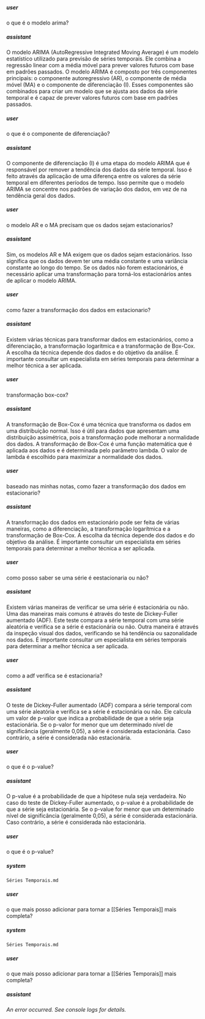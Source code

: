 ##### user
o que é o modelo arima?

##### assistant
O modelo ARIMA (AutoRegressive Integrated Moving Average) é um modelo estatístico utilizado para previsão de séries temporais. Ele combina a regressão linear com a média móvel para prever valores futuros com base em padrões passados. O modelo ARIMA é composto por três componentes principais: o componente autoregressivo (AR), o componente de média móvel (MA) e o componente de diferenciação (I). Esses componentes são combinados para criar um modelo que se ajusta aos dados da série temporal e é capaz de prever valores futuros com base em padrões passados.

##### user
o que é o componente de diferenciação?

##### assistant
O componente de diferenciação (I) é uma etapa do modelo ARIMA que é responsável por remover a tendência dos dados da série temporal. Isso é feito através da aplicação de uma diferença entre os valores da série temporal em diferentes períodos de tempo. Isso permite que o modelo ARIMA se concentre nos padrões de variação dos dados, em vez de na tendência geral dos dados.

##### user
o modelo AR e o MA precisam que os dados sejam estacionarios?

##### assistant
Sim, os modelos AR e MA exigem que os dados sejam estacionários. Isso significa que os dados devem ter uma média constante e uma variância constante ao longo do tempo. Se os dados não forem estacionários, é necessário aplicar uma transformação para torná-los estacionários antes de aplicar o modelo ARIMA.

##### user
como fazer a transformação dos dados em estacionario?

##### assistant
Existem várias técnicas para transformar dados em estacionários, como a diferenciação, a transformação logarítmica e a transformação de Box-Cox. A escolha da técnica depende dos dados e do objetivo da análise. É importante consultar um especialista em séries temporais para determinar a melhor técnica a ser aplicada.

##### user
transformação box-cox?

##### assistant
A transformação de Box-Cox é uma técnica que transforma os dados em uma distribuição normal. Isso é útil para dados que apresentam uma distribuição assimétrica, pois a transformação pode melhorar a normalidade dos dados. A transformação de Box-Cox é uma função matemática que é aplicada aos dados e é determinada pelo parâmetro lambda. O valor de lambda é escolhido para maximizar a normalidade dos dados.

##### user
baseado nas minhas notas, como fazer a transformação dos dados em estacionario?

##### assistant
A transformação dos dados em estacionário pode ser feita de várias maneiras, como a diferenciação, a transformação logarítmica e a transformação de Box-Cox. A escolha da técnica depende dos dados e do objetivo da análise. É importante consultar um especialista em séries temporais para determinar a melhor técnica a ser aplicada.

##### user
como posso saber se uma série é eestacionaria ou não?

##### assistant
Existem várias maneiras de verificar se uma série é estacionária ou não. Uma das maneiras mais comuns é através do teste de Dickey-Fuller aumentado (ADF). Este teste compara a série temporal com uma série aleatória e verifica se a série é estacionária ou não. Outra maneira é através da inspeção visual dos dados, verificando se há tendência ou sazonalidade nos dados. É importante consultar um especialista em séries temporais para determinar a melhor técnica a ser aplicada.

##### user
como a adf verifica se é estacionaria?

##### assistant
O teste de Dickey-Fuller aumentado (ADF) compara a série temporal com uma série aleatória e verifica se a série é estacionária ou não. Ele calcula um valor de p-valor que indica a probabilidade de que a série seja estacionária. Se o p-valor for menor que um determinado nível de significância (geralmente 0,05), a série é considerada estacionária. Caso contrário, a série é considerada não estacionária.

##### user
o que é o p-value?

##### assistant
O p-value é a probabilidade de que a hipótese nula seja verdadeira. No caso do teste de Dickey-Fuller aumentado, o p-value é a probabilidade de que a série seja estacionária. Se o p-value for menor que um determinado nível de significância (geralmente 0,05), a série é considerada estacionária. Caso contrário, a série é considerada não estacionária.

##### user
o que é o p-value?

##### system
```sc-context
Séries Temporais.md
```

##### user
o que mais posso adicionar para tornar a [[Séries Temporais]] mais completa?

##### system
```sc-context
Séries Temporais.md
```

##### user
o que mais posso adicionar para tornar a [[Séries Temporais]] mais completa?

##### assistant
*An error occurred. See console logs for details.*